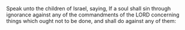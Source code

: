 Speak unto the children of Israel, saying, If a soul shall sin through ignorance against any of the commandments of the LORD concerning things which ought not to be done, and shall do against any of them:
